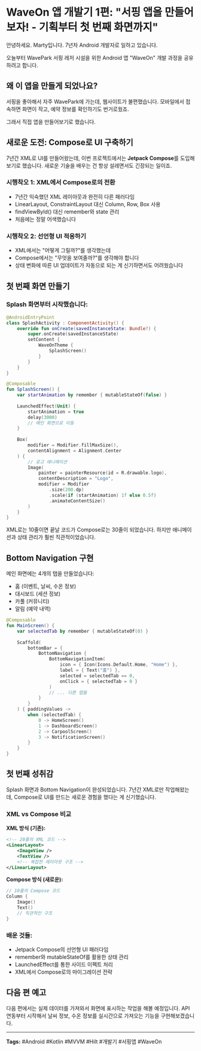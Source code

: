 # WaveOn 앱 개발기 1편: "서핑 앱을 만들어보자! - 기획부터 첫 번째 화면까지"

안녕하세요. Marty입니다. 7년차 Android 개발자로 일하고 있습니다.

오늘부터 WavePark 서핑 레저 시설을 위한 Android 앱 "WaveOn" 개발 과정을 공유하려고 합니다. 

## 왜 이 앱을 만들게 되었나요?

서핑을 좋아해서 자주 WavePark에 가는데, 웹사이트가 불편했습니다. 모바일에서 접속하면 화면이 작고, 예약 정보를 확인하기도 번거로웠죠. 

그래서 직접 앱을 만들어보기로 했습니다. 

## 새로운 도전: Compose로 UI 구축하기

7년간 XML로 UI를 만들어왔는데, 이번 프로젝트에서는 **Jetpack Compose**를 도입해보기로 했습니다. 새로운 기술을 배우는 건 항상 설레면서도 긴장되는 일이죠.

### 시행착오 1: XML에서 Compose로의 전환
- 7년간 익숙했던 XML 레이아웃과 완전히 다른 패러다임
- LinearLayout, ConstraintLayout 대신 Column, Row, Box 사용
- findViewById() 대신 remember와 state 관리
- 처음에는 정말 어색했습니다

### 시행착오 2: 선언형 UI 적응하기
- XML에서는 "어떻게 그릴까?"를 생각했는데
- Compose에서는 "무엇을 보여줄까?"를 생각해야 합니다
- 상태 변화에 따른 UI 업데이트가 자동으로 되는 게 신기하면서도 어려웠습니다

## 첫 번째 화면 만들기

### Splash 화면부터 시작했습니다:
```kotlin
@AndroidEntryPoint
class SplashActivity : ComponentActivity() {
    override fun onCreate(savedInstanceState: Bundle?) {
        super.onCreate(savedInstanceState)
        setContent {
            WaveOnTheme {
                SplashScreen()
            }
        }
    }
}

@Composable
fun SplashScreen() {
    var startAnimation by remember { mutableStateOf(false) }
    
    LaunchedEffect(Unit) {
        startAnimation = true
        delay(3000)
        // 메인 화면으로 이동
    }
    
    Box(
        modifier = Modifier.fillMaxSize(),
        contentAlignment = Alignment.Center
    ) {
        // 로고 애니메이션
        Image(
            painter = painterResource(id = R.drawable.logo),
            contentDescription = "Logo",
            modifier = Modifier
                .size(200.dp)
                .scale(if (startAnimation) 1f else 0.5f)
                .animateContentSize()
        )
    }
}
```

XML로는 10줄이면 끝날 코드가 Compose로는 30줄이 되었습니다. 하지만 애니메이션과 상태 관리가 훨씬 직관적이었습니다.

## Bottom Navigation 구현

메인 화면에는 4개의 탭을 만들었습니다:
- 홈 (이벤트, 날씨, 수온 정보)
- 대시보드 (세션 정보)
- 카풀 (커뮤니티)
- 알림 (예약 내역)

```kotlin
@Composable
fun MainScreen() {
    var selectedTab by remember { mutableStateOf(0) }
    
    Scaffold(
        bottomBar = {
            BottomNavigation {
                BottomNavigationItem(
                    icon = { Icon(Icons.Default.Home, "Home") },
                    label = { Text("홈") },
                    selected = selectedTab == 0,
                    onClick = { selectedTab = 0 }
                )
                // ... 다른 탭들
            }
        }
    ) { paddingValues ->
        when (selectedTab) {
            0 -> HomeScreen()
            1 -> DashboardScreen()
            2 -> CarpoolScreen()
            3 -> NotificationScreen()
        }
    }
}
```

## 첫 번째 성취감

Splash 화면과 Bottom Navigation이 완성되었습니다. 7년간 XML로만 작업해왔는데, Compose로 UI를 만드는 새로운 경험을 했다는 게 신기했습니다.

### XML vs Compose 비교
**XML 방식 (기존):**
```xml
<!-- 20줄의 XML 코드 -->
<LinearLayout>
    <ImageView />
    <TextView />
    <!-- 복잡한 레이아웃 구조 -->
</LinearLayout>
```

**Compose 방식 (새로운):**
```kotlin
// 10줄의 Compose 코드
Column {
    Image()
    Text()
    // 직관적인 구조
}
```

### 배운 것들:
- Jetpack Compose의 선언형 UI 패러다임
- remember와 mutableStateOf를 활용한 상태 관리
- LaunchedEffect를 통한 사이드 이펙트 처리
- XML에서 Compose로의 마이그레이션 전략

## 다음 편 예고

다음 편에서는 실제 데이터를 가져와서 화면에 표시하는 작업을 해볼 예정입니다. API 연동부터 시작해서 날씨 정보, 수온 정보를 실시간으로 가져오는 기능을 구현해보겠습니다.

---

**Tags:** #Android #Kotlin #MVVM #Hilt #개발기 #서핑앱 #WaveOn 